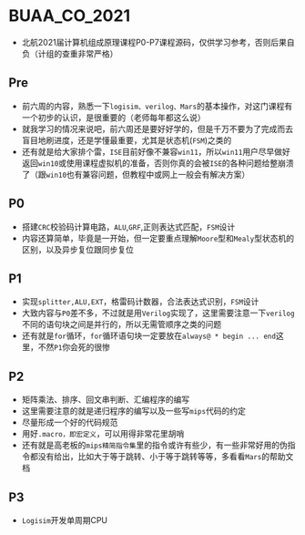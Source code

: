 # BUAA_CO_2021
* 北航2021届计算机组成原理课程P0-P7课程源码，仅供学习参考，否则后果自负（计组的查重非常严格）
## Pre
* 前六周的内容，熟悉一下`logisim、verilog、Mars`的基本操作，对这门课程有一个初步的认识，是很重要的（老师每年都这么说）
* 就我学习的情况来说吧，前六周还是要好好学的，但是千万不要为了完成而去盲目地刷进度，还是学懂最重要，尤其是状态机(`FSM`)之类的
* 还有就是给大家排个雷，`ISE`目前好像不兼容`win11`，所以`win11`用户尽早做好返回`win10`或使用课程虚拟机的准备，否则你真的会被`ISE`的各种问题给整崩溃了（跟`win10`也有兼容问题，但教程中或网上一般会有解决方案）
## P0
* 搭建`CRC`校验码计算电路，`ALU`,`GRF`,正则表达式匹配，`FSM`设计
* 内容还算简单，毕竟是一开始，但一定要重点理解`Moore`型和`Mealy`型状态机的区别，以及异步复位跟同步复位
## P1
* 实现`splitter,ALU,EXT`，格雷码计数器，合法表达式识别，`FSM`设计
* 大致内容与`P0`差不多，不过就是用`Verilog`实现了，这里需要注意一下`verilog`不同的语句块之间是并行的，所以无需管顺序之类的问题
* 还有就是`for`循环，`for`循环语句块一定要放在`always@ * begin ... end`这里，不然`P1`你会死的很惨

## P2
* 矩阵乘法、排序、回文串判断、汇编程序的编写
* 这里需要注意的就是递归程序的编写以及一些写`mips`代码的约定
* 尽量形成一个好的代码规范
* 用好`.macro，即宏定义`，可以用得非常花里胡哨
* 还有就是高老板的`mips精简指令集`里的指令或许有些少，有一些非常好用的伪指令都没有给出，比如大于等于跳转、小于等于跳转等等，多看看`Mars`的帮助文档

## P3
* `Logisim`开发单周期CPU
